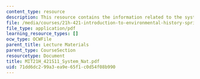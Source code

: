 ```yaml
---
content_type: resource
description: This resource contains the information related to the system naturae.
file: /media/courses/21h-421-introduction-to-environmental-history-spring-2011/71dd6dc299a3ea9e65f1c0d54f08b990_MIT21H_421S11_System_Nat.pdf
file_type: application/pdf
learning_resource_types: []
ocw_type: OCWFile
parent_title: Lecture Materials
parent_type: CourseSection
resourcetype: Document
title: MIT21H_421S11_System_Nat.pdf
uid: 71dd6dc2-99a3-ea9e-65f1-c0d54f08b990
---
```

